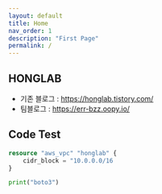 ```yaml
---
layout: default
title: Home
nav_order: 1
description: "First Page"
permalink: /
---
```


## HONGLAB

- 기존 블로그 : https://honglab.tistory.com/
- 팀블로그 : https://err-bzz.oopy.io/

## Code Test
```tf
resource "aws_vpc" "honglab" {
    cidr_block = "10.0.0.0/16
}
```
```py
print("boto3")
```
